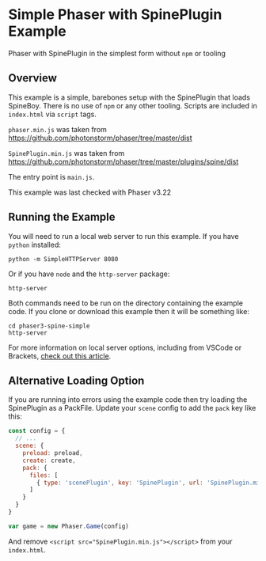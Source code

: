 # Simple Phaser with SpinePlugin Example
Phaser with SpinePlugin in the simplest form without `npm` or tooling

## Overview

This example is a simple, barebones setup with the SpinePlugin that loads SpineBoy. There is no use of `npm` or any other tooling. Scripts are included in `index.html` via `script` tags.

`phaser.min.js` was taken from https://github.com/photonstorm/phaser/tree/master/dist

`SpinePlugin.min.js` was taken from https://github.com/photonstorm/phaser/tree/master/plugins/spine/dist

The entry point is `main.js`.

This example was last checked with Phaser v3.22

## Running the Example

You will need to run a local web server to run this example. If you have `python` installed:

```
python -m SimpleHTTPServer 8080
```

Or if you have `node` and the `http-server` package:

```
http-server
```

Both commands need to be run on the directory containing the example code. If you clone or download this example then it will be something like:

```
cd phaser3-spine-simple
http-server
```

For more information on local server options, including from VSCode or Brackets, [check out this article](https://blog.ourcade.co/posts/2020/5-local-web-server-get-started-phaser-3/).

## Alternative Loading Option

If you are running into errors using the example code then try loading the SpinePlugin as a PackFile. Update your `scene` config to add the `pack` key like this:

```js
const config = {
  // ...
  scene: {
    preload: preload,
    create: create,
    pack: {
      files: [
        { type: 'scenePlugin', key: 'SpinePlugin', url: 'SpinePlugin.min.js', sceneKey: 'spine' }
      ]
    }
  }
}

var game = new Phaser.Game(config)
```

And remove `<script src="SpinePlugin.min.js"></script>` from your `index.html`.

